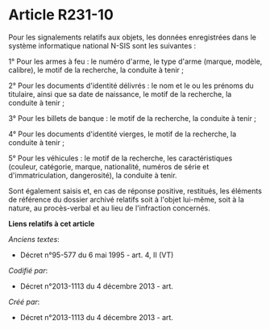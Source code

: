 # Article R231-10

Pour les signalements relatifs aux objets, les données enregistrées dans le système informatique national N-SIS sont les
suivantes :

1° Pour les armes à feu : le numéro d'arme, le type d'arme (marque, modèle, calibre), le motif de la recherche, la conduite à
tenir ;

2° Pour les documents d'identité délivrés : le nom et le ou les prénoms du titulaire, ainsi que sa date de naissance, le
motif de la recherche, la conduite à tenir ;

3° Pour les billets de banque : le motif de la recherche, la conduite à tenir ;

4° Pour les documents d'identité vierges, le motif de la recherche, la conduite à tenir ;

5° Pour les véhicules : le motif de la recherche, les caractéristiques (couleur, catégorie, marque, nationalité, numéros de
série et d'immatriculation, dangerosité), la conduite à tenir.

Sont également saisis et, en cas de réponse positive, restitués, les éléments de référence du dossier archivé relatifs soit à
l'objet lui-même, soit à la nature, au procès-verbal et au lieu de l'infraction concernés.

**Liens relatifs à cet article**

_Anciens textes_:

  - Décret n°95-577 du 6 mai 1995 - art. 4, II (VT)

_Codifié par_:

  - Décret n°2013-1113 du 4 décembre 2013 - art.

_Créé par_:

  - Décret n°2013-1113 du 4 décembre 2013 - art.
